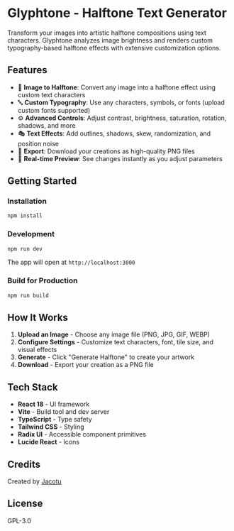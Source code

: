 # Glyphtone - Halftone Text Generator

Transform your images into artistic halftone compositions using text characters. Glyphtone analyzes image brightness and renders custom typography-based halftone effects with extensive customization options.

## Features

- 🎨 **Image to Halftone**: Convert any image into a halftone effect using custom text characters
- 🔤 **Custom Typography**: Use any characters, symbols, or fonts (upload custom fonts supported)
- ⚙️ **Advanced Controls**: Adjust contrast, brightness, saturation, rotation, shadows, and more
- 🎭 **Text Effects**: Add outlines, shadows, skew, randomization, and position noise
- 💾 **Export**: Download your creations as high-quality PNG files
- 🎯 **Real-time Preview**: See changes instantly as you adjust parameters

## Getting Started

### Installation

```bash
npm install
```

### Development

```bash
npm run dev
```

The app will open at `http://localhost:3000`

### Build for Production

```bash
npm run build
```

## How It Works

1. **Upload an Image** - Choose any image file (PNG, JPG, GIF, WEBP)
2. **Configure Settings** - Customize text characters, font, tile size, and visual effects
3. **Generate** - Click "Generate Halftone" to create your artwork
4. **Download** - Export your creation as a PNG file

## Tech Stack

- **React 18** - UI framework
- **Vite** - Build tool and dev server
- **TypeScript** - Type safety
- **Tailwind CSS** - Styling
- **Radix UI** - Accessible component primitives
- **Lucide React** - Icons

## Credits

Created by [Jacotu](https://www.are.na/daniel-tulchinsky/channels)

## License

GPL-3.0